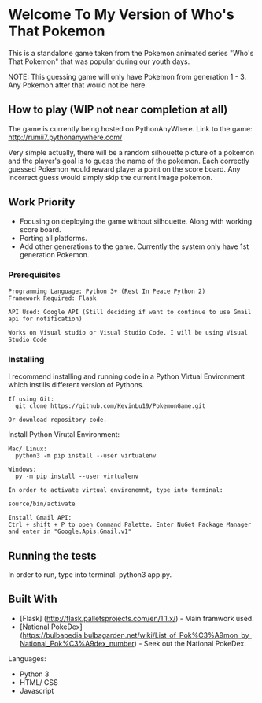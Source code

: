 # Welcome To My Version of Who's That Pokemon
This is a standalone game taken from the Pokemon animated series "Who's That Pokemon" that was popular during our youth days.

NOTE: This guessing game will only have Pokemon from generation 1 - 3. Any Pokemon after that would not be here.

## How to play (WIP not near completion at all)
The game is currently being hosted on PythonAnyWhere. Link to the game: http://rumii7.pythonanywhere.com/

Very simple actually, there will be a random silhouette picture of a pokemon and the player's goal is to guess the name of the pokemon. Each correctly guessed Pokemon would reward player a point on the score board. Any incorrect guess would simply skip the current image pokemon.

## Work Priority 
* Focusing on deploying the game without silhouette. Along with working score board.
* Porting all platforms. 
* Add other generations to the game. Currently the system only have 1st generation Pokemon.


### Prerequisites
```
Programming Language: Python 3+ (Rest In Peace Python 2)
Framework Required: Flask 

API Used: Google API (Still deciding if want to continue to use Gmail api for notification)     
         
Works on Visual studio or Visual Studio Code. I will be using Visual Studio Code
```

### Installing

I recommend installing and running code in a Python Virtual Environment which instills different version of Pythons. 

```
If using Git: 
  git clone https://github.com/KevinLu19/PokemonGame.git
  
Or download repository code.

```

Install Python Virutal Environment: 

```
Mac/ Linux: 
  python3 -m pip install --user virtualenv
  
Windows: 
  py -m pip install --user virtualenv
  
In order to activate virtual environemnt, type into terminal: 

source/bin/activate
```

```
Install Gmail API:
Ctrl + shift + P to open Command Palette. Enter NuGet Package Manager and enter in "Google.Apis.Gmail.v1"
```

## Running the tests

In order to run, type into terminal: python3 app.py.

## Built With

* [Flask] (http://flask.palletsprojects.com/en/1.1.x/) - Main framwork used.
* [National PokeDex] (https://bulbapedia.bulbagarden.net/wiki/List_of_Pok%C3%A9mon_by_National_Pok%C3%A9dex_number) - Seek out the National PokeDex.

Languages: 
* Python 3
* HTML/ CSS
* Javascript

